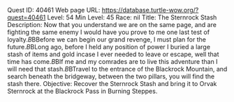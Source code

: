 Quest ID: 40461
Web page URL: https://database.turtle-wow.org/?quest=40461
Level: 54
Min Level: 45
Race: nil
Title: The Sternrock Stash
Description: Now that you understand we are on the same page, and are fighting the same enemy I would have you prove to me one last test of loyalty.$B$BBefore we can begin our grand revenge, I must plan for the future.$B$BLong ago, before I held any position of power I buried a large stash of items and gold incase I ever needed to leave or escape, well that time has come.$B$BIf me and my comrades are to live this adventure than I will need that stash.$B$BTravel to the entrance of the Blackrock Mountain, and search beneath the bridgeway, between the two pillars, you will find the stash there.
Objective: Recover the Sternrock Stash and bring it to Orvak Sternrock at the Blackrock Pass in Burning Steppes.
